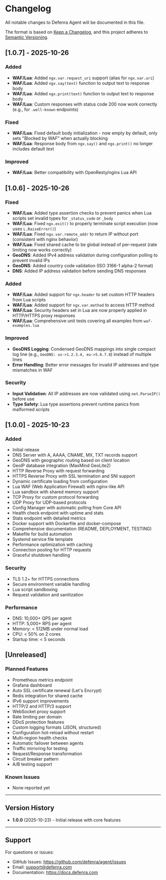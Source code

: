 # Changelog

All notable changes to Defenra Agent will be documented in this file.

The format is based on [Keep a Changelog](https://keepachangelog.com/en/1.0.0/),
and this project adheres to [Semantic Versioning](https://semver.org/spec/v2.0.0.html).

## [1.0.7] - 2025-10-26

### Added
- **WAF/Lua**: Added `ngx.var.request_uri` support (alias for `ngx.var.uri`)
- **WAF/Lua**: Added `ngx.say(text)` function to output text to response body
- **WAF/Lua**: Added `ngx.print(text)` function to output text to response body
- **WAF/Lua**: Custom responses with status code 200 now work correctly (e.g., for `.well-known` endpoints)

### Fixed
- **WAF/Lua**: Fixed default body initialization - now empty by default, only sets "Blocked by WAF" when actually blocking
- **WAF/Lua**: Response body from `ngx.say()` and `ngx.print()` no longer includes default text

### Improved
- **WAF/Lua**: Better compatibility with OpenResty/nginx Lua API

## [1.0.6] - 2025-10-26

### Fixed
- **WAF/Lua**: Added type assertion checks to prevent panics when Lua scripts set invalid types for `_status_code` or `_body`
- **WAF/Lua**: Fixed `ngx.exit()` to properly terminate script execution (now uses `L.RaiseError()`)
- **WAF/Lua**: Fixed `ngx.var.remote_addr` to return IP without port (consistent with nginx behavior)
- **WAF/Lua**: Fixed shared cache to be global instead of per-request (rate limiting now works correctly)
- **GeoDNS**: Added IPv4 address validation during configuration polling to prevent invalid IPs
- **GeoDNS**: Added country code validation (ISO 3166-1 alpha-2 format)
- **DNS**: Added IP address validation before sending DNS responses

### Added
- **WAF/Lua**: Added support for `ngx.header` to set custom HTTP headers from Lua scripts
- **WAF/Lua**: Added support for `ngx.var.method` to access HTTP method
- **WAF/Lua**: Security headers set in Lua are now properly applied in HTTP/HTTPS proxy responses
- **WAF/Lua**: Comprehensive unit tests covering all examples from `waf-examples.lua`

### Improved
- **GeoDNS Logging**: Condensed GeoDNS mappings into single compact log line (e.g., `GeoDNS: us->1.2.3.4, eu->5.6.7.8`) instead of multiple lines
- **Error Handling**: Better error messages for invalid IP addresses and type mismatches in WAF

### Security
- **Input Validation**: All IP addresses are now validated using `net.ParseIP()` before use
- **Type Safety**: Lua type assertions prevent runtime panics from malformed scripts

## [1.0.0] - 2025-10-23

### Added
- Initial release
- DNS Server with A, AAAA, CNAME, MX, TXT records support
- GeoDNS with geographic routing based on client location
- GeoIP database integration (MaxMind GeoLite2)
- HTTP Reverse Proxy with request forwarding
- HTTPS Reverse Proxy with SSL termination and SNI support
- Dynamic certificate loading from configuration
- Lua WAF (Web Application Firewall) with nginx-like API
- Lua sandbox with shared memory support
- TCP Proxy for custom protocol forwarding
- UDP Proxy for UDP-based protocols
- Config Manager with automatic polling from Core API
- Health check endpoint with uptime and stats
- Stats endpoint with detailed metrics
- Docker support with Dockerfile and docker-compose
- Comprehensive documentation (README, DEPLOYMENT, TESTING)
- Makefile for build automation
- Systemd service file template
- Performance optimization with caching
- Connection pooling for HTTP requests
- Graceful shutdown handling

### Security
- TLS 1.2+ for HTTPS connections
- Secure environment variable handling
- Lua script sandboxing
- Request validation and sanitization

### Performance
- DNS: 10,000+ QPS per agent
- HTTP: 5,000+ RPS per agent
- Memory: < 512MB under normal load
- CPU: < 50% on 2 cores
- Startup time: < 5 seconds

## [Unreleased]

### Planned Features
- Prometheus metrics endpoint
- Grafana dashboard
- Auto SSL certificate renewal (Let's Encrypt)
- Redis integration for shared cache
- IPv6 support improvements
- HTTP/2 and HTTP/3 support
- WebSocket proxy support
- Rate limiting per domain
- DDoS protection features
- Custom logging formats (JSON, structured)
- Configuration hot-reload without restart
- Multi-region health checks
- Automatic failover between agents
- Traffic mirroring for testing
- Request/Response transformation
- Circuit breaker pattern
- A/B testing support

### Known Issues
- None reported yet

---

## Version History

- **1.0.0** (2025-10-23) - Initial release with core features

---

## Support

For questions or issues:
- GitHub Issues: https://github.com/defenra/agent/issues
- Email: support@defenra.com
- Documentation: https://docs.defenra.com
